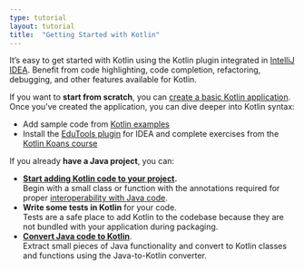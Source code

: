 ```yaml
---
type: tutorial
layout: tutorial
title:  "Getting Started with Kotlin"
---
```


It’s easy to get started with Kotlin using the Kotlin plugin integrated in [IntelliJ IDEA](https://www.jetbrains.com/idea/).
Benefit from code highlighting, code completion, refactoring, debugging, and other features available for Kotlin.

If you want to **start from scratch**, you can [create a basic Kotlin application](jvm-get-started.html).
Once you’ve created the application, you can dive deeper into Kotlin syntax:

*   Add sample code from [Kotlin examples](https://play.kotlinlang.org/byExample/overview)
*   Install the [EduTools plugin](https://plugins.jetbrains.com/plugin/10081-edutools) for IDEA and complete exercises
    from the [Kotlin Koans course](https://www.jetbrains.com/help/education/learner-start-guide.html?section=Kotlin%20Koans)

If you already **have a Java project**, you can:

*   **[Start adding Kotlin code to your project](mixing-java-kotlin-intellij.html).**  
    Begin with a small class or function with the annotations required for proper [interoperability with Java code](../reference/java-interop.html).
*   **Write some tests in Kotlin** for your code.  
    Tests are a safe place to add Kotlin to the codebase because they are not bundled with your application during packaging.
*   **[Convert Java code to Kotlin](mixing-java-kotlin-intellij.html#converting-an-existing-java-file-to-kotlin-with-j2k)**.  
    Extract small pieces of Java functionality and convert to Kotlin classes and functions using the Java-to-Kotlin converter.

